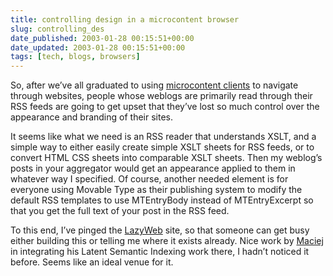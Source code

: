 ```yaml
---
title: controlling design in a microcontent browser
slug: controlling_des
date_published: 2003-01-28 00:15:51+00:00
date_updated: 2003-01-28 00:15:51+00:00
tags: [tech, blogs, browsers]
---
```

So, after we’ve all graduated to using [microcontent clients](http://www.dashes.com/magazine/backissues/introducing_the_microcontent_client.php) to navigate through websites, people whose weblogs are primarily read through their RSS feeds are going to get upset that they’ve lost so much control over the appearance and branding of their sites.

It seems like what we need is an RSS reader that understands XSLT, and a simple way to either easily create simple XSLT sheets for RSS feeds, or to convert HTML CSS sheets into comparable XSLT sheets. Then my weblog’s posts in your aggregator would get an appearance applied to them in whatever way I specified. Of course, another needed element is for everyone using Movable Type as their publishing system to modify the default RSS templates to use MTEntryBody instead of MTEntryExcerpt so that you get the full text of your post in the RSS feed.

To this end, I’ve pinged the [LazyWeb](http://www.lazyweb.org/) site, so that someone can get busy either building this or telling me where it exists already. Nice work by [Maciej](http://www.idlewords.com/) in integrating his Latent Semantic Indexing work there, I hadn’t noticed it before. Seems like an ideal venue for it.
